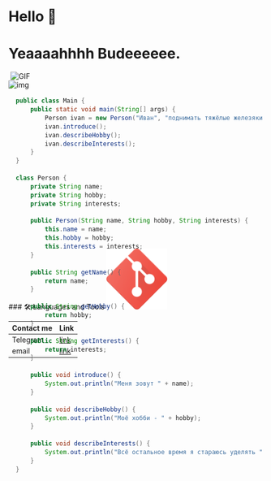 #   Hello 👋

<div display="flex">
  <h1 align="">Yeaaaahhhh Budeeeeee.</h1> 
  <img hight="400" width="500" alt="GIF" align="right" src="https://media.tenor.com/518P-3YD5ugAAAAM/light-weight.gif">
</div>

![img](https://www.codewars.com/users/panifedov/badges/large?logo=false)

<div style="height: 300px;">
  
```Java
  public class Main {
      public static void main(String[] args) {
          Person ivan = new Person("Иван", "поднимать тяжёлые железяки в качалке", "веб разработке");
          ivan.introduce();
          ivan.describeHobby();
          ivan.describeInterests();
      }
  }
  
  class Person {
      private String name;
      private String hobby;
      private String interests;
  
      public Person(String name, String hobby, String interests) {
          this.name = name;
          this.hobby = hobby;
          this.interests = interests;
      }
  
      public String getName() {
          return name;
      }
  
      public String getHobby() {
          return hobby;
      }
  
      public String getInterests() {
          return interests;
      }
  
      public void introduce() {
          System.out.println("Меня зовут " + name);
      }
  
      public void describeHobby() {
          System.out.println("Моё хобби - " + hobby);
      }
  
      public void describeInterests() {
          System.out.println("Всё остальное время я стараюсь уделять " + interests);
      }
  }
```
</div>
### 🛠️ Languages and Tools
<img src="https://raw.githubusercontent.com/panifedov/Panifedov/main/icons/social.png" alt="git" width="120" hight="50"></img>
<br>

| Сontact me |Link |
|--|--|
|Telegram | [link](https://t.me/IvanPanifedov) |
|email | [link](mailto:ivan.panifedov@gmail.com) |
